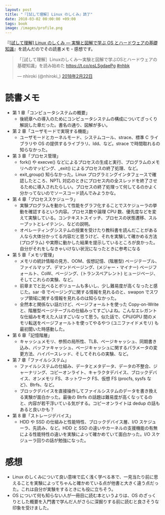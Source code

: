 ```yaml
---
layout: post
title: "『[試して理解] Linux のしくみ』読了"
date: 2018-03-02 00:00:00 +09:00
tags: book
image: /images/profile.png
---
```


『[[試して理解] Linux のしくみ ― 実験と図解で学ぶ OS とハードウェアの基礎知識](http://gihyo.jp/book/2018/978-4-7741-9607-7)』を読んだのでその読書メモ・感想です。

<blockquote class="twitter-tweet" data-lang="ja"><p lang="ja" dir="ltr">「［試して理解］Linuxのしくみ～実験と図解で学ぶOSとハードウェアの基礎知識」を読み始めた <a href="https://t.co/psLSgdaePg">https://t.co/psLSgdaePg</a> <a href="https://twitter.com/hashtag/nhbk?src=hash&amp;ref_src=twsrc%5Etfw">#nhbk</a></p>&mdash; nhiroki (@nhiroki_) <a href="https://twitter.com/nhiroki_/status/966696424241967104?ref_src=twsrc%5Etfw">2018年2月22日</a></blockquote>
<script async src="https://platform.twitter.com/widgets.js" charset="utf-8"></script>

# 読書メモ

- 第 1 章「コンピュータシステムの概要」
  - 後続章への導入のためにコンピュータシステムの構成についてざっくり解説した章だった。書名の通り、図解が多い。
- 第 2 章「ユーザモードで実現する機能」
  - ユーザモードとカーネルモード、システムコール、strace、標準 C ライブラリや OS の提供するライブラリ、ldd、など。strace で時間取れるの知らなかった。
- 第 3 章「プロセス管理」
  - fork() や execve() などによるプロセスの生成と実行、プログラムのメモリへのマッピング、_exit() によるプロセスの終了処理、など。
  - exit_group() 知らなかった。Linux プログラミングインタフェースで確認したところ、NPTL 対応のときにプロセス内の全スレッドを終了させるために導入されたらしい。プロセスの終了処理って何してるのかよく分かってないのでソースコード読んでみようかな。
- 第 4 章「プロセススケジューラ」
  - 実験プログラムを動かして性能をグラフ化することでスケジューラの挙動を確認するという内容。プロセス数や論理 CPU 数、優先度などを変えて実験している。コンテキストスイッチ、プロセスの状態遷移、スループットとレイテンシ、などの説明。
  - オペレーティングシステムの授業を受けたり教科書を読んだことがある人なら大体分かってる内容だと思うけど、それを実験して確かめる方法 (プログラム) や実際に動かした結果を提示しているところが良かった。自分がそれをしなきゃいけない状況になったときに参考になる
- 第 5 章「メモリ管理」
  - メモリの統計情報の見方、OOM、仮想記憶、(階層型) ページテーブル、ファイルマップ、デマンドページング、(メジャー・マイナー) ページフォールト、CoW、ページング、(トランスペアレント) ヒュージページ、そしてこれらの実験、など。
  - 前章までと比べるとボリュームも多いし、少し難易度が高くなったと感じた。sar -B でページングに関する情報を見れるのと、swapon でスワップ領域に関する情報を見れるのは知らなかった。
  - 全然本と関係ない話だけど、ページフォールトを使った Copy-on-Write と、階層型ページテーブルの仕組みってすごいよね。こんなエレガントな仕組みを考えた人はすごいなって思う。似た話で、CPU/GPU 間のメモリ転送をページフォールトを使ってやるやつ (ユニファイドメモリ) も最初聞いた時感動した。
- 第 6 章「記憶階層」
  - キャッシュメモリ、参照の局所性、TLB、ページキャッシュ、同期書き込み、バッファキャッシュ、ページキャッシュに関するパラメータの変更方法、ハイパースレッド、そしてそれらの実験、など。
- 第 7 章「ファイルシステム」
  - ファイルシステムの仕組み、データとメタデータ、データの不整合、ジャーナリング、コピーオンライト、キャラクタデバイス、ブロックデバイス、オンメモリ FS、ネットワーク FS、仮想 FS (procfs, sysfs など)、Btrfs、など。
  - ブロックデバイスを直接操作してファイルシステムのデータを書き換える実験が面白かった。最後の Btrfs の話題は難易度が高くなってるのと、内容が若干浮いている気がする。コピーオンライトは dedup の話もあると良いかも？
- 第 8 章「ストレージデバイス」
  - HDD や SSD の仕組みと性能特性、ブロックデバイス層、I/O スケジューラ、先読み、など。HDD と SSD の違いやカーネルの支援機能の有無による性能特性の違いを実験によって確かめていて面白かった。I/O スケジューラ回りの話が勉強になった。

# 感想

- Linux のしくみについて良い意味で広く浅く学べる本で、一見当たり前に思えることを実験によってちゃんと確かめている点が他書と大きく違う点だった。これは自分が実験をするときにも役に立ちそう。
- OS について何も知らない人が一冊目に読む本というよりは、OS のざっくりとした概要を入門書で学んだ人がさらに深掘りする前に読むと良さそうな印象を受けました。